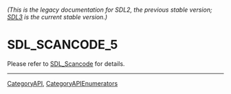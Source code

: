 ###### (This is the legacy documentation for SDL2, the previous stable version; [SDL3](https://wiki.libsdl.org/SDL3/) is the current stable version.)
# SDL_SCANCODE_5

Please refer to [SDL_Scancode](SDL_Scancode) for details.

----
[CategoryAPI](CategoryAPI), [CategoryAPIEnumerators](CategoryAPIEnumerators)

